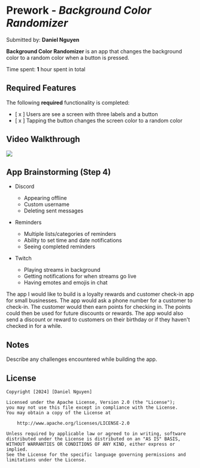 # Prework - *Background Color Randomizer*

Submitted by: **Daniel Nguyen**

**Background Color Randomizer** is an app that changes the background color to a random color when a button is pressed.

Time spent: **1** hour spent in total

## Required Features

The following **required** functionality is completed:

- [ x ] Users are see a screen with three labels and a button
- [ x ] Tapping the button changes the screen color to a random color
 
## Video Walkthrough

<div>
    <a href="https://www.loom.com/share/d9f50251e7ae468996746fed16177192">
    </a>
    <a href="https://www.loom.com/share/d9f50251e7ae468996746fed16177192">
      <img style="max-width:300px;" src="https://cdn.loom.com/sessions/thumbnails/d9f50251e7ae468996746fed16177192-with-play.gif">
    </a>
  </div>

## App Brainstorming (Step 4)

* Discord
    * Appearing offline
    * Custom username
    * Deleting sent messages
    
* Reminders
    * Multiple lists/categories of reminders
    * Ability to set time and date notifications
    * Seeing completed reminders
    
* Twitch
    * Playing streams in background
    * Getting notifications for when streams go live
    * Having emotes and emojis in chat
    
The app I would like to build is a loyalty rewards and customer 
check-in app for small businesses. The app would ask a phone number
for a customer to check-in. The customer would then earn points
for checking in. The points could then be used for future discounts
or rewards. The app would also send a discount or reward to customers
on their birthday or if they haven't checked in for a while.

## Notes

Describe any challenges encountered while building the app.

## License

    Copyright [2024] [Daniel Nguyen]

    Licensed under the Apache License, Version 2.0 (the "License");
    you may not use this file except in compliance with the License.
    You may obtain a copy of the License at

        http://www.apache.org/licenses/LICENSE-2.0

    Unless required by applicable law or agreed to in writing, software
    distributed under the License is distributed on an "AS IS" BASIS,
    WITHOUT WARRANTIES OR CONDITIONS OF ANY KIND, either express or implied.
    See the License for the specific language governing permissions and
    limitations under the License.
